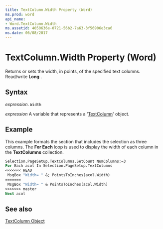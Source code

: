 ```yaml
---
title: TextColumn.Width Property (Word)
ms.prod: word
api_name:
- Word.TextColumn.Width
ms.assetid: 4050636e-0721-56b2-7a63-3f56906e3ca6
ms.date: 06/08/2017
---
```



# TextColumn.Width Property (Word)

Returns or sets the width, in points, of the specified text columns. Read/write  **Long** .


## Syntax

 _expression_. `Width`

 _expression_ A variable that represents a '[TextColumn](Word.TextColumn.md)' object.


## Example

This example formats the section that includes the selection as three columns. The  **For Each** loop is used to display the width of each column in the **TextColumns** collection.


```vb
Selection.PageSetup.TextColumns.SetCount NumColumns:=3 
For Each acol In Selection.PageSetup.TextColumns 
<<<<<<< HEAD
 MsgBox "Width= " &; PointsToInches(acol.Width) 
=======
 MsgBox "Width= " & PointsToInches(acol.Width) 
>>>>>>> master
Next acol
```


## See also


[TextColumn Object](Word.TextColumn.md)

